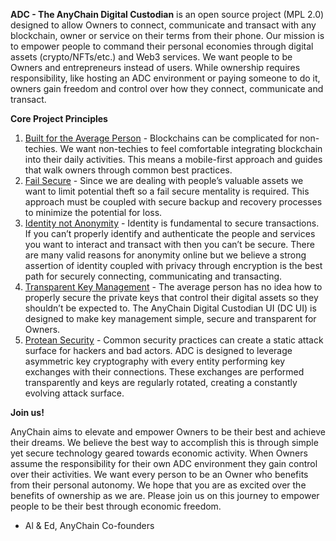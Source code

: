**ADC - The AnyChain Digital Custodian** is an open source project (MPL 2.0) designed to allow Owners to connect, communicate and transact with any blockchain, owner or service on their terms from their phone. Our mission is to empower people to command their personal economies through digital assets (crypto/NFTs/etc.) and Web3 services. We want people to be Owners and entrepreneurs instead of users. While ownership requires responsibility, like hosting an ADC environment or paying someone to do it, owners gain freedom and control over how they connect, communicate and transact.

**Core Project Principles**



1. <span style="text-decoration:underline;">Built for the Average Person</span> - Blockchains can be complicated for non-techies. We want non-techies to feel comfortable integrating blockchain into their daily activities. This means a mobile-first approach and guides that walk owners through common best practices.
2. <span style="text-decoration:underline;">Fail Secure</span> - Since we are dealing with people’s valuable assets we want to limit potential theft so a fail secure mentality is required. This approach must be coupled with secure backup and recovery processes to minimize the potential for loss.
3. <span style="text-decoration:underline;">Identity not Anonymity</span> - Identity is fundamental to secure transactions. If you can’t properly identify and authenticate the people and services you want to interact and transact with then you can’t be secure. There are many valid reasons for anonymity online but we believe a strong assertion of identity coupled with privacy through encryption is the best path for securely connecting, communicating and transacting.
4. <span style="text-decoration:underline;">Transparent Key Management</span> - The average person has no idea how to properly secure the private keys that control their digital assets so they shouldn’t be expected to. The AnyChain Digital Custodian UI (DC UI) is designed to make key management simple, secure and transparent for Owners.
5. <span style="text-decoration:underline;">Protean Security</span> - Common security practices can create a static attack surface for hackers and bad actors. ADC is designed to leverage asymmetric key cryptography with every entity performing key exchanges with their connections. These exchanges are performed transparently and keys are regularly rotated, creating a constantly evolving attack surface.

**Join us!**

AnyChain aims to elevate and empower Owners to be their best and achieve their dreams. We believe the best way to accomplish this is through simple yet secure technology geared towards economic activity. When Owners assume the responsibility for their own ADC environment they gain control over their activities. We want every person to be an Owner who benefits from their personal autonomy. We hope that you are as excited over the benefits of ownership as we are. Please join us on this journey to empower people to be their best through economic freedom.



* Al & Ed, AnyChain Co-founders 
